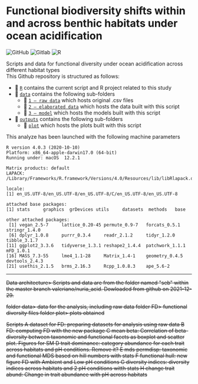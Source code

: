 # Functional biodiversity shifts within and across benthic habitats under ocean acidification

![GitHub](https://img.shields.io/badge/github-%23181717.svg?&style=for-the-badge&logo=github&logoColor=white")
![Gitlab](https://img.shields.io/badge/gitlab-%23FCA121.svg?&style=for-the-badge&logo=gitlab&logoColor=black")
![R](https://img.shields.io/badge/R-v4.0.3-276DC3?style=for-the-badge&logo=r&logoColor=white")

Scripts and data for functional diversity under ocean acidification across different habitat types    
This Github repository is structured as follows:

- :file_folder: [``R``](https://github.com/9nuria/ischia_vents_habitats/tree/main/R) contains the current script and R project related to this study
- :file_folder: [``data``](https://github.com/9nuria/ischia_vents_habitats/tree/main/data) contains the following sub-folders
  - :file_folder: [``1 – raw data``](https://github.com/9nuria/ischia_vents_habitats/tree/main/data/1%20–%20raw_data) which hosts original .csv files
  - :file_folder: [``2 – elaborated data``](https://github.com/9nuria/ischia_vents_habitats/tree/main/data/2%20–%20data_generated) which hosts the data built with this script
  - :file_folder: [``3 – model``](https://github.com/9nuria/ischia_vents_habitats/tree/main/data/3%20–%20model) which hosts the models built with this script
- :file_folder: [``outputs``](https://github.com/9nuria/ischia_vents_habitats/tree/main/outputs) contains the following sub-folders
  - :file_folder: [``plot``](https://github.com/9nuria/ischia_vents_habitats/tree/main/outputs/plot) which hosts the plots built with this script

This analyze has been launched with the following machine parameters

```{Session Info, echo = T}
R version 4.0.3 (2020-10-10)
Platform: x86_64-apple-darwin17.0 (64-bit)
Running under: macOS  12.2.1

Matrix products: default
LAPACK: /Library/Frameworks/R.framework/Versions/4.0/Resources/lib/libRlapack.dylib

locale:
[1] en_US.UTF-8/en_US.UTF-8/en_US.UTF-8/C/en_US.UTF-8/en_US.UTF-8

attached base packages:
[1] stats     graphics  grDevices utils     datasets  methods   base     

other attached packages:
 [1] vegan_2.5-7     lattice_0.20-45 permute_0.9-7   forcats_0.5.1   stringr_1.4.0  
 [6] dplyr_1.0.8     purrr_0.3.4     readr_2.1.2     tidyr_1.2.0     tibble_3.1.7   
[11] ggplot2_3.3.6   tidyverse_1.3.1 reshape2_1.4.4  patchwork_1.1.1 mFD_1.0.1      
[16] MASS_7.3-55     lme4_1.1-28     Matrix_1.4-1    geometry_0.4.5  devtools_2.4.3 
[21] usethis_2.1.5   brms_2.16.3     Rcpp_1.0.8.3    ape_5.6-2  
```
-------------------

<del>
Data architecture> Scripts and data are from the folder named "seb" within the master branch valeriano/nuria_acid. Dowloaded from github on 2021-12-29. 

folder data> data for the analysis, including raw data 
folder FD> functional diversity files
folder plot> plots obtained

Scripts
A dataset for FD: preparing datasets for analysis using raw data
B FD: computing FD with the new package
C mean beta: Correlation of beta-diversity between taxonomic and functional facets as boxplot and scatter plot. Figures for SM 
D trait dominance: category abundance for each trait across habitats and pH conditions. Remove it? 
E mds permdisp: taxonomic and functional MDS based on hill numbers with stats
F functional hull: new figure FD with Ambient and Low pH conditions
G diversity indices: diversity indices across habitats and 2 pH conditions witth stats
H change trait abund: Change in trait abundance with pH across habitats 
</del>
